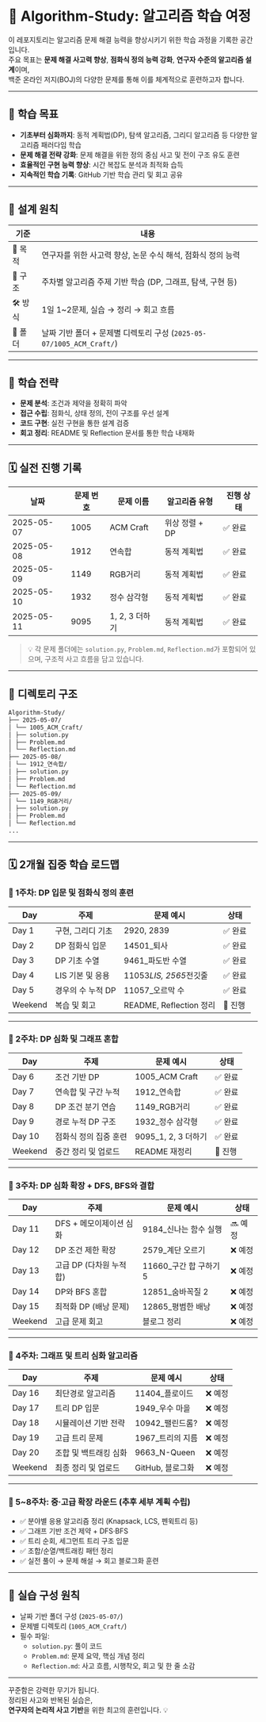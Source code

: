 # 🧠 Algorithm-Study: 알고리즘 학습 여정

이 레포지토리는 알고리즘 문제 해결 능력을 향상시키기 위한 학습 과정을 기록한 공간입니다.  
주요 목표는 **문제 해결 사고력 향상**, **점화식 정의 능력 강화**, **연구자 수준의 알고리즘 설계**이며,  
백준 온라인 저지(BOJ)의 다양한 문제를 통해 이를 체계적으로 훈련하고자 합니다.

---

## 🎯 학습 목표

- **기초부터 심화까지**: 동적 계획법(DP), 탐색 알고리즘, 그리디 알고리즘 등 다양한 알고리즘 패러다임 학습
- **문제 해결 전략 강화**: 문제 해결을 위한 정의 중심 사고 및 전이 구조 유도 훈련
- **효율적인 구현 능력 향상**: 시간 복잡도 분석과 최적화 습득
- **지속적인 학습 기록**: GitHub 기반 학습 관리 및 회고 공유

---

## 📐 설계 원칙

| 기준    | 내용                                                                 |
| ------- | -------------------------------------------------------------------- |
| 🎯 목적 | 연구자를 위한 사고력 향상, 논문 수식 해석, 점화식 정의 능력          |
| 🧠 구조 | 주차별 알고리즘 주제 기반 학습 (DP, 그래프, 탐색, 구현 등)           |
| 🛠️ 방식 | 1일 1~2문제, 실습 → 정리 → 회고 흐름                                 |
| 📁 폴더 | 날짜 기반 폴더 + 문제별 디렉토리 구성 (`2025-05-07/1005_ACM_Craft/`) |

---

## 🧠 학습 전략

- **문제 분석**: 조건과 제약을 정확히 파악
- **접근 수립**: 점화식, 상태 정의, 전이 구조를 우선 설계
- **코드 구현**: 실전 구현을 통한 설계 검증
- **회고 정리**: README 및 Reflection 문서를 통한 학습 내재화

---

## 🗓️ 실전 진행 기록

| 날짜       | 문제 번호 | 문제 이름      | 알고리즘 유형  | 진행 상태 |
| ---------- | --------- | -------------- | -------------- | --------- |
| 2025-05-07 | 1005      | ACM Craft      | 위상 정렬 + DP | ✅ 완료   |
| 2025-05-08 | 1912      | 연속합         | 동적 계획법    | ✅ 완료   |
| 2025-05-09 | 1149      | RGB거리        | 동적 계획법    | ✅ 완료   |
| 2025-05-10 | 1932      | 정수 삼각형    | 동적 계획법    | ✅ 완료   |
| 2025-05-11 | 9095      | 1, 2, 3 더하기 | 동적 계획법    | ✅ 완료   |

> 💡 각 문제 폴더에는 `solution.py`, `Problem.md`, `Reflection.md`가 포함되어 있으며, 구조적 사고 흐름을 담고 있습니다.

---

## 📁 디렉토리 구조

```bash
Algorithm-Study/
├── 2025-05-07/
│ └── 1005_ACM_Craft/
│ ├── solution.py
│ ├── Problem.md
│ └── Reflection.md
├── 2025-05-08/
│ └── 1912_연속합/
│ ├── solution.py
│ ├── Problem.md
│ └── Reflection.md
├── 2025-05-09/
│ └── 1149_RGB거리/
│ ├── solution.py
│ ├── Problem.md
│ └── Reflection.md
...
```

---

## 🗓️ 2개월 집중 학습 로드맵

### 🔹 1주차: DP 입문 및 점화식 정의 훈련

| Day     | 주제              | 문제 예시               | 상태    |
| ------- | ----------------- | ----------------------- | ------- |
| Day 1   | 구현, 그리디 기초 | 2920, 2839              | ✅ 완료 |
| Day 2   | DP 점화식 입문    | 14501\_퇴사             | ✅ 완료 |
| Day 3   | DP 기초 수열      | 9461\_파도반 수열       | ✅ 완료 |
| Day 4   | LIS 기본 및 응용  | 11053*LIS, 2565*전깃줄  | ✅ 완료 |
| Day 5   | 경우의 수 누적 DP | 11057\_오르막 수        | ✅ 완료 |
| Weekend | 복습 및 회고      | README, Reflection 정리 | 🔄 진행 |

---

### 🔹 2주차: DP 심화 및 그래프 혼합

| Day     | 주제                  | 문제 예시           | 상태    |
| ------- | --------------------- | ------------------- | ------- |
| Day 6   | 조건 기반 DP          | 1005_ACM Craft      | ✅ 완료 |
| Day 7   | 연속합 및 구간 누적   | 1912\_연속합        | ✅ 완료 |
| Day 8   | DP 조건 분기 연습     | 1149_RGB거리        | ✅ 완료 |
| Day 9   | 경로 누적 DP 구조     | 1932\_정수 삼각형   | ✅ 완료 |
| Day 10  | 점화식 정의 집중 훈련 | 9095_1, 2, 3 더하기 | ✅ 완료 |
| Weekend | 중간 정리 및 업로드   | README 재정리       | 🔄 진행 |

---

### 🔹 3주차: DP 심화 확장 + DFS, BFS와 결합

| Day     | 주제                    | 문제 예시               | 상태    |
| ------- | ----------------------- | ----------------------- | ------- |
| Day 11  | DFS + 메모이제이션 심화 | 9184\_신나는 함수 실행  | 🔜 예정 |
| Day 12  | DP 조건 제한 확장       | 2579\_계단 오르기       | ❌ 예정 |
| Day 13  | 고급 DP (다차원 누적합) | 11660\_구간 합 구하기 5 | ❌ 예정 |
| Day 14  | DP와 BFS 혼합           | 12851\_숨바꼭질 2       | ❌ 예정 |
| Day 15  | 최적화 DP (배낭 문제)   | 12865\_평범한 배낭      | ❌ 예정 |
| Weekend | 고급 문제 회고          | 블로그 정리             | ❌ 예정 |

---

### 🔹 4주차: 그래프 및 트리 심화 알고리즘

| Day     | 주제                  | 문제 예시         | 상태    |
| ------- | --------------------- | ----------------- | ------- |
| Day 16  | 최단경로 알고리즘     | 11404\_플로이드   | ❌ 예정 |
| Day 17  | 트리 DP 입문          | 1949\_우수 마을   | ❌ 예정 |
| Day 18  | 시뮬레이션 기반 전략  | 10942\_팰린드롬?  | ❌ 예정 |
| Day 19  | 고급 트리 문제        | 1967\_트리의 지름 | ❌ 예정 |
| Day 20  | 조합 및 백트래킹 심화 | 9663_N-Queen      | ❌ 예정 |
| Weekend | 최종 정리 및 업로드   | GitHub, 블로그화  | ❌ 예정 |

---

### 🔹 5~8주차: 중·고급 확장 라운드 (추후 세부 계획 수립)

- ✅ 분야별 응용 알고리즘 정리 (Knapsack, LCS, 펜윅트리 등)
- ✅ 그래프 기반 조건 제약 + DFS·BFS
- ✅ 트리 순회, 세그먼트 트리 구조 입문
- ✅ 조합/순열/백트래킹 패턴 정리
- ✅ 실전 풀이 → 문제 해설 → 회고 블로그화 훈련

---

## 🔁 실습 구성 원칙

- 날짜 기반 폴더 구성 (`2025-05-07/`)
- 문제별 디렉토리 (`1005_ACM_Craft/`)
- 필수 파일:
  - `solution.py`: 풀이 코드
  - `Problem.md`: 문제 요약, 핵심 개념 정리
  - `Reflection.md`: 사고 흐름, 시행착오, 회고 및 한 줄 소감

---

꾸준함은 강력한 무기가 됩니다.  
정리된 사고와 반복된 실습은,  
**연구자의 논리적 사고 기반**을 위한 최고의 훈련입니다. 💡
